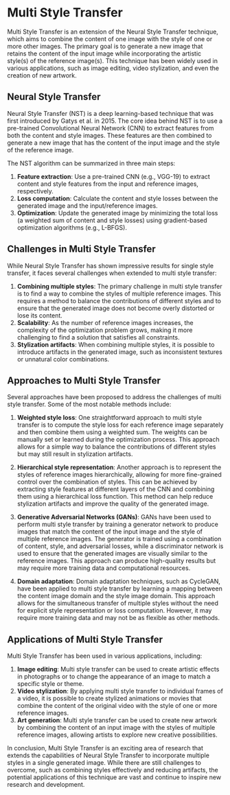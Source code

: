 # Multi Style Transfer

Multi Style Transfer is an extension of the Neural Style Transfer technique, which aims to combine the content of one image with the style of one or more other images. The primary goal is to generate a new image that retains the content of the input image while incorporating the artistic style(s) of the reference image(s). This technique has been widely used in various applications, such as image editing, video stylization, and even the creation of new artwork.

## Neural Style Transfer

Neural Style Transfer (NST) is a deep learning-based technique that was first introduced by Gatys et al. in 2015. The core idea behind NST is to use a pre-trained Convolutional Neural Network (CNN) to extract features from both the content and style images. These features are then combined to generate a new image that has the content of the input image and the style of the reference image.

The NST algorithm can be summarized in three main steps:

1. **Feature extraction**: Use a pre-trained CNN (e.g., VGG-19) to extract content and style features from the input and reference images, respectively.
2. **Loss computation**: Calculate the content and style losses between the generated image and the input/reference images.
3. **Optimization**: Update the generated image by minimizing the total loss (a weighted sum of content and style losses) using gradient-based optimization algorithms (e.g., L-BFGS).

## Challenges in Multi Style Transfer

While Neural Style Transfer has shown impressive results for single style transfer, it faces several challenges when extended to multi style transfer:

1. **Combining multiple styles**: The primary challenge in multi style transfer is to find a way to combine the styles of multiple reference images. This requires a method to balance the contributions of different styles and to ensure that the generated image does not become overly distorted or lose its content.
2. **Scalability**: As the number of reference images increases, the complexity of the optimization problem grows, making it more challenging to find a solution that satisfies all constraints.
3. **Stylization artifacts**: When combining multiple styles, it is possible to introduce artifacts in the generated image, such as inconsistent textures or unnatural color combinations.

## Approaches to Multi Style Transfer

Several approaches have been proposed to address the challenges of multi style transfer. Some of the most notable methods include:

1. **Weighted style loss**: One straightforward approach to multi style transfer is to compute the style loss for each reference image separately and then combine them using a weighted sum. The weights can be manually set or learned during the optimization process. This approach allows for a simple way to balance the contributions of different styles but may still result in stylization artifacts.

2. **Hierarchical style representation**: Another approach is to represent the styles of reference images hierarchically, allowing for more fine-grained control over the combination of styles. This can be achieved by extracting style features at different layers of the CNN and combining them using a hierarchical loss function. This method can help reduce stylization artifacts and improve the quality of the generated image.

3. **Generative Adversarial Networks (GANs)**: GANs have been used to perform multi style transfer by training a generator network to produce images that match the content of the input image and the style of multiple reference images. The generator is trained using a combination of content, style, and adversarial losses, while a discriminator network is used to ensure that the generated images are visually similar to the reference images. This approach can produce high-quality results but may require more training data and computational resources.

4. **Domain adaptation**: Domain adaptation techniques, such as CycleGAN, have been applied to multi style transfer by learning a mapping between the content image domain and the style image domain. This approach allows for the simultaneous transfer of multiple styles without the need for explicit style representation or loss computation. However, it may require more training data and may not be as flexible as other methods.

## Applications of Multi Style Transfer

Multi Style Transfer has been used in various applications, including:

1. **Image editing**: Multi style transfer can be used to create artistic effects in photographs or to change the appearance of an image to match a specific style or theme.
2. **Video stylization**: By applying multi style transfer to individual frames of a video, it is possible to create stylized animations or movies that combine the content of the original video with the style of one or more reference images.
3. **Art generation**: Multi style transfer can be used to create new artwork by combining the content of an input image with the styles of multiple reference images, allowing artists to explore new creative possibilities.

In conclusion, Multi Style Transfer is an exciting area of research that extends the capabilities of Neural Style Transfer to incorporate multiple styles in a single generated image. While there are still challenges to overcome, such as combining styles effectively and reducing artifacts, the potential applications of this technique are vast and continue to inspire new research and development.
